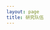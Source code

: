```yaml
---
layout: page
title: 研究队伍
---
```

<!--
 * @Author: Conghao Wong
 * @Date: 2023-03-08 19:13:03
 * @LastEditors: Conghao Wong
 * @LastEditTime: 2023-03-08 19:25:59
 * @Description: file content
 * @Github: https://cocoon2wong.github.io
 * Copyright 2023 Conghao Wong, All Rights Reserved.
-->
